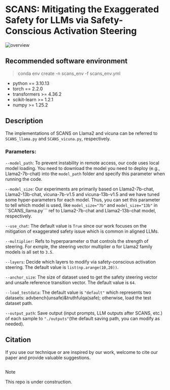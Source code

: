 # SCANS: Mitigating the Exaggerated Safety for LLMs via Safety-Conscious Activation Steering
![overview](https://github.com/user-attachments/assets/1a97cfe2-db17-4136-bf65-dd9b3a7b5622)

## Recommended software environment

> conda env create -n scans_env -f scans_env.yml
  
- python == 3.10.13
- torch == 2.2.0
- transformers >= 4.36.2
- scikit-learn >= 1.2.1
- numpy >= 1.25.2

## Description
The implementations of SCANS on Llama2 and vicuna can be referred to ```SCANS_llama.py``` and ```SCANS_vicuna.py```, respectively.

### Parameters:

```--model_path```: To prevent instability in remote access, our code uses local model loading. You need to download the model you need to deploy (e.g., Llama2-7b-chat) into the ``model_path`` folder and specify this parameter when running the code.

```--model_size```: Our experiments are primarily based on Llama2-7b-chat, Llama2-13b-chat, vicuna-7b-v1.5 and vicuna-13b-v1.5 and we have tuned some hyper-parameters for each model. Thus, you can set this parameter to tell which model is used, like ```model_size="7b"``` and ```model_size="13b"``` in ``SCANS_llama.py``` ref to Llama2-7b-chat and Llama2-13b-chat model, respectively.

```--use_chat```: The default value is ```True``` since our work focuses on the mitigation of exaggerated safety issue which is common in aligned LLMs.

```--multiplier```:  Refs to hyperparameter α that controls the strength of steering. For exmple, the steering vector multiplier α for Llama2 family models is all set to ```3.5```.

```--layers```: Decide which layers to modify via safety-conscious activation steering. The default value is ```list(np.arange(10,20))```.

```--anchor_size```: The size of dataset used to get the safety steering vector and unsafe reference transition vector. The default value is ```64```.

```--load_testdata```: The default value is ```"default"``` which represents two datasets: advbench(unsafe)&truthfulqa(safe); otherwise, load the test dataset path.

```--output_path```: Save output (input prompts, LLM outputs after SCANS, etc.) of each sample to ```"./outputs"```(the default saving path, you can modify as needed).

## Citation
If you use our technique or are inspired by our work, welcome to cite our paper and provide valuable suggestions.
```
```

> [!NOTE]  
> This repo is under construction.

